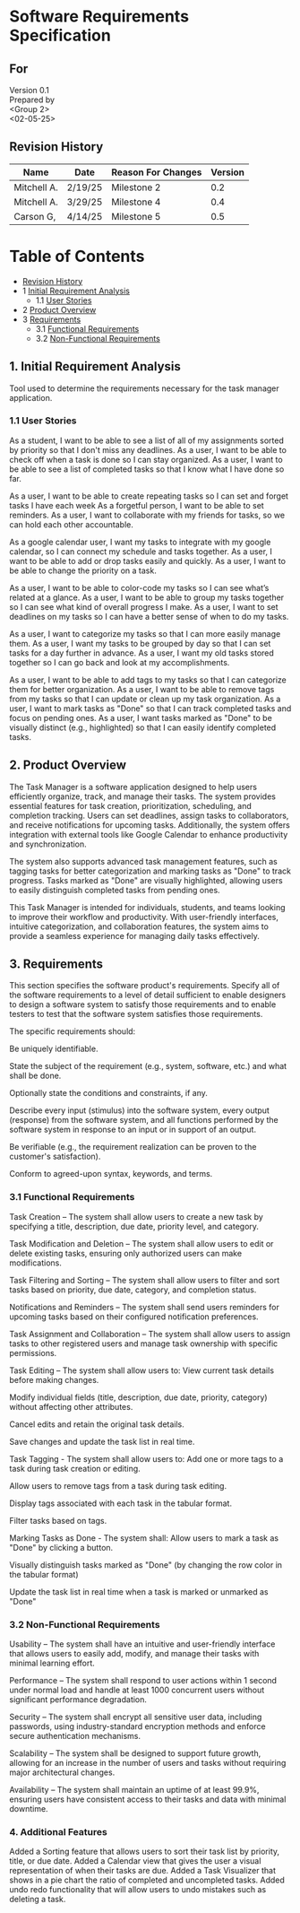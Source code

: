 # Software Requirements Specification
## For <Task Manger>

Version 0.1  
Prepared by <Carson Grant>  
<Group 2>  
<02-05-25>  

## Revision History
| Name           | Date      | Reason For Changes     | Version   |
| ----           | -------   | -------------------    | --------- |
| Mitchell A.    |  2/19/25  | Milestone 2            |  0.2      |
| Mitchell A.    |  3/29/25  | Milestone 4            |  0.4      |
| Carson G,      |  4/14/25  | Milestone 5            |  0.5      |

Table of Contents
=================
* [Revision History](#revision-history)
* 1 [Initial Requirement Analysis](#1-initial-requirement-analysis)
  * 1.1 [User Stories](#11-user-stories)
* 2 [Product Overview](#2-product-overview)
* 3 [Requirements](#3-requirements)
  * 3.1 [Functional Requirements](#31-functional-requirements)
  * 3.2 [Non-Functional Requirements](#32-non-functional-requirements)

## 1. Initial Requirement Analysis
Tool used to determine the requirements necessary for the task manager application.

### 1.1 User Stories
As a student, I want to be able to see a list of all of my assignments sorted by priority so that I don't miss any deadlines.
As a user, I want to be able to check off when a task is done so I can stay organized.
As a user, I want to be able to see a list of completed tasks so that I know what I have done so far.

As a user, I want to be able to create repeating tasks so I can set and forget tasks I have each week
As a forgetful person, I want to be able to set reminders.
As a user, I want to collaborate with my friends for tasks, so we can hold each other accountable.

As a google calendar user, I want my tasks to integrate with my google calendar, so I can connect my schedule and tasks together.
As a user, I want to be able to add or drop tasks easily and quickly.
As a user, I want to be able to change the priority on a task.

As a user, I want to be able to color-code my tasks so I can see what’s related at a glance.
As a user, I want to be able to group my tasks together so I can see what kind of overall progress I make. 
As a user, I want to set deadlines on my tasks so I can have a better sense of when to do my tasks.

As a user, I want to categorize my tasks so that I can more easily manage them.
As a user, I want my tasks to be grouped by day so that I can set tasks for a day further in advance.
As a user, I want my old tasks stored together so I can go back and look at my accomplishments.

As a user, I want to be able to add tags to my tasks so that I can categorize them for better organization.
As a user, I want to be able to remove tags from my tasks so that I can update or clean up my task organization.
As a user, I want to mark tasks as "Done" so that I can track completed tasks and focus on pending ones.
As a user, I want tasks marked as "Done" to be visually distinct (e.g., highlighted) so that I can easily identify completed tasks.

## 2. Product Overview
The Task Manager is a software application designed to help users efficiently organize, track, and manage their tasks. The system provides essential features for task creation, prioritization, scheduling, and completion tracking. Users can set deadlines, assign tasks to collaborators, and receive notifications for upcoming tasks. Additionally, the system offers integration with external tools like Google Calendar to enhance productivity and synchronization.

The system also supports advanced task management features, such as tagging tasks for better categorization and marking tasks as "Done" to track progress. Tasks marked as "Done" are visually highlighted, allowing users to easily distinguish completed tasks from pending ones.

This Task Manager is intended for individuals, students, and teams looking to improve their workflow and productivity. With user-friendly interfaces, intuitive categorization, and collaboration features, the system aims to provide a seamless experience for managing daily tasks effectively.

## 3. Requirements
This section specifies the software product's requirements. Specify all of the software requirements to a level of detail sufficient to enable designers to design a software system to satisfy those requirements and to enable testers to test that the software system satisfies those requirements.

The specific requirements should:

Be uniquely identifiable.

State the subject of the requirement (e.g., system, software, etc.) and what shall be done.

Optionally state the conditions and constraints, if any.

Describe every input (stimulus) into the software system, every output (response) from the software system, and all functions performed by the software system in response to an input or in support of an output.

Be verifiable (e.g., the requirement realization can be proven to the customer's satisfaction).

Conform to agreed-upon syntax, keywords, and terms.

### 3.1 Functional Requirements
 Task Creation – The system shall allow users to create a new task by specifying a title, description, due date, priority level, and category.
 
 Task Modification and Deletion – The system shall allow users to edit or delete existing tasks, ensuring only authorized users can make       
  modifications.
  
 Task Filtering and Sorting – The system shall allow users to filter and sort tasks based on priority, due date, category, and completion status.
 
 Notifications and Reminders – The system shall send users reminders for upcoming tasks based on their configured notification preferences.
 
 Task Assignment and Collaboration – The system shall allow users to assign tasks to other registered users and manage task ownership with specific permissions.

 Task Editing – The system shall allow users to:
   View current task details before making changes.

   Modify individual fields (title, description, due date, priority, category) without affecting other attributes.

   Cancel edits and retain the original task details.

   Save changes and update the task list in real time.

 Task Tagging - The system shall allow users to:
   Add one or more tags to a task during task creation or editing.

   Allow users to remove tags from a task during task editing.

   Display tags associated with each task in the tabular format.

   Filter tasks based on tags.

 Marking Tasks as Done - The system shall: 
   Allow users to mark a task as "Done" by clicking a button.

   Visually distinguish tasks marked as "Done" (by changing the row color in the tabular format)

   Update the task list in real time when a task is marked or unmarked as "Done"
  

### 3.2 Non-Functional Requirements 
 Usability – The system shall have an intuitive and user-friendly interface that allows users to easily add, modify, and manage their tasks with    
  minimal learning effort.

 Performance – The system shall respond to user actions within 1 second under normal load and handle at least 1000 concurrent users without 
  significant performance degradation.

 Security – The system shall encrypt all sensitive user data, including passwords, using industry-standard encryption methods and enforce secure 
  authentication mechanisms.

 Scalability – The system shall be designed to support future growth, allowing for an increase in the number of users and tasks without requiring 
  major architectural changes.

 Availability – The system shall maintain an uptime of at least 99.9%, ensuring users have consistent access to their tasks and data with minimal 
  downtime.

### 4. Additional Features

Added a Sorting feature that allows users to sort their task list by priority, title, or due date.
Added a Calendar view that gives the user a visual representation of when their tasks are due.
Added a Task Visualizer that shows in a pie chart the ratio of completed and uncompleted tasks.
Added undo redo functionality that will allow users to undo mistakes such as deleting a task.

